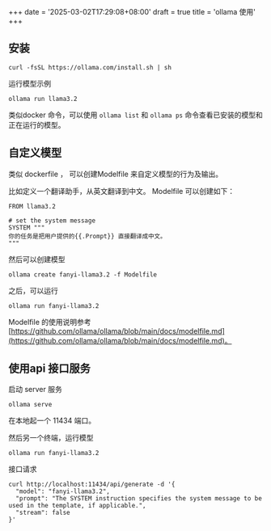+++
date = '2025-03-02T17:29:08+08:00'
draft = true
title = 'ollama 使用'
+++

## 安装

```shell
curl -fsSL https://ollama.com/install.sh | sh
```

运行模型示例

```
ollama run llama3.2
```

类似docker 命令，可以使用 `ollama list`  和 `ollama ps` 命令查看已安装的模型和正在运行的模型。

## 自定义模型

类似 dockerfile ， 可以创建Modelfile 来自定义模型的行为及输出。 

比如定义一个翻译助手，从英文翻译到中文。 Modelfile 可以创建如下：

```
FROM llama3.2

# set the system message
SYSTEM """
你的任务是把用户提供的{{.Prompt}} 直接翻译成中文。
"""
```

然后可以创建模型

```
ollama create fanyi-llama3.2 -f Modelfile
```

之后，可以运行

```
ollama run fanyi-llama3.2
```

Modelfile 的使用说明参考 [https://github.com/ollama/ollama/blob/main/docs/modelfile.md](https://github.com/ollama/ollama/blob/main/docs/modelfile.md)。

## 使用api 接口服务

启动 server 服务

```
ollama serve
```

在本地起一个 11434 端口。

然后另一个终端，运行模型

```
ollama run fanyi-llama3.2
```

接口请求

```
curl http://localhost:11434/api/generate -d '{
  "model": "fanyi-llama3.2",
  "prompt": "The SYSTEM instruction specifies the system message to be used in the template, if applicable.",
  "stream": false
}'
```

